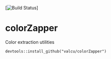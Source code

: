
[![Build Status](https://travis-ci.org/valcu/colorZapper.svg?branch=master)]



colorZapper
===========
Color extraction utilities


`devtools::install_github("valcu/colorZapper")`
